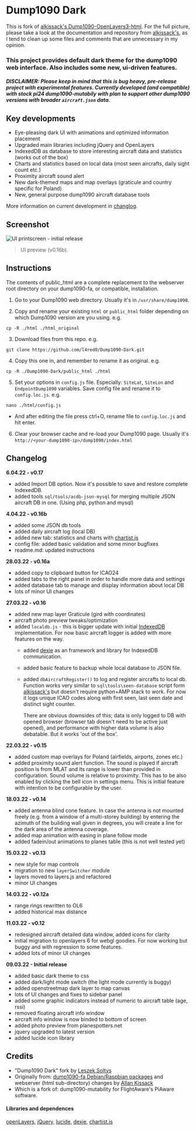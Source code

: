 # Dump1090 Dark

This is fork of [alkissack's Dump1090-OpenLayers3-html](https://github.com/alkissack/Dump1090-OpenLayers3-html). For the full picture, please take a look at the documentation and repository from [alkissack's](https://github.com/alkissack/Dump1090-OpenLayers3-html), as I tend to clean up some files and comments that are unnecessary in my opinion.

### This project provides default dark theme for the dump1090 web interface. Also includes some new, ui-driven features.
##### DISCLAIMER: Please keep in mind that this is bug heavy, pre-release project with experimental features. Currently developed (and compatible) with stock pi24 dump1090-mutabily with plan to support other dump1090 versions with broader `aircraft.json` data.

## Key developments
- Eye-pleasing dark UI with animations and optimized information placement
- Upgraded main libraries including jQuery and OpenLayers
- IndexedDB as database to store interesting aircraft data and statistics (works out of the box)
- Charts and statistics based on local data (most seen aircrafts, daily sight count etc.)
- Proximity aircraft sound alert
- New dark-themed maps and map overlays (graticule and country specific for Poland)
- New, general purpose dump1090 aircraft database tools

More information on current development in [changlog](#changelog).

## Screenshot
![UI printscreen - initial release](https://github.com/l4red0/Dump1090-Dark-UI/blob/master/screen.webp?raw=true)
> UI preview (v0.16b).

## Instructions
The contents of public_html are a complete replacement to the webserver root directory on your dump1090-fa, or compatible, installation.

1. Go to your Dump1090 web directory. Usually it's in `/usr/share/dump1090`.

2. Copy and rename your existing `html` or `public_html` folder depending on which Dump1090 version are you using. e.g.
```
cp -R ./html ./html_original
```
3. Download files from this repo. e.g.
```
git clone https://github.com/l4red0/Dump1090-Dark.git
```
4. Copy this one in, and remember to rename it as original. e.g.
```
cp -R ./Dump1090-Dark/public_html ./html
```
5. Set your options in `config.js` file. Especially: `SiteLat`, `SiteLon` and `EndpointDump1090` variables. Save config file and rename it to `config.loc.js`. e.g.
```
nano ./html/config.js
```
   - And after editing the file press ctrl+O, rename file to `config.loc.js` and hit enter.

6. Clear your browser cache and re-load your Dump1090 page. Usually it's `http://<your-dump1090-ip>/dump1090/index.html`

## Changelog
**6.04.22 - v0.17**
- added Import DB option. Now it's possible to save and restore complete IndexedDB.
- added tools `sql/tools/acdb-json-mysql` for merging multiple JSON aircraft DB in one. (Using php, python and mysql)

**4.04.22 - v0.16b**
- added some JSON db tools
- added daily aircraft log (local DB)
- added new tab: statistics and charts with [chartist.js](https://github.com/gionkunz/chartist-js)
- config file: added basic validation and some minor bugfixes
- readme.md: updated instructions

**28.03.22 - v0.16a**
- added copy to clipboard button for ICAO24
- added tabs to the right panel in order to handle more data and settings
- added database tab to manage and display information about local DB
- lots of minor UI changes

**27.03.22 - v0.16**
- added new map layer Graticule (gird with coordinates)
- aircraft photo preview tweaks/optimization
- added `localdb.js` - this is bigger update with initial [IndexedDB](https://developer.mozilla.org/en-US/docs/Web/API/IndexedDB_API) implementation. For now basic aircraft logger is added with more features on the way.
  - added [dexie](https://github.com/dexie/Dexie.js) as an framework and library for IndexedDB communication.
  - added basic feature to backup whole local database to JSON file.
  - added `dbAircraftRegister()` to log and register aircrafts to local db. Function works very similar to `sql\tools\seen-database` script form [alkissack's](https://github.com/alkissack/Dump1090-OpenLayers3-html) but doesn't require python+AMP stack to work. For now it logs unique ICAO codes along with first seen, last seen date and distinct sight counter.

	There are obvious downsides of this; data is only logged to DB with opened browser (browser tab doesn't need to be active just opened), and performance with higher data volume is also debatable. But it works 'out of the box'.

**22.03.22 - v0.15**
- added custom map overlays for Poland (airfields, airports, zones etc.)
- added proximity sound alert function. The sound is played if aircraft position is from MLAT and its range is lower than provided in configuration. Sound volume is relative to proximity. This has to be also enabled by clicking the bell icon in settings menu. This is initial feature with intention to be configurable by the user.

**18.03.22 - v0.14**
- added antenna blind cone feature. In case the antenna is not mounted freely (e.g. from a window of a multi-storey building) by entering the azimuth of the building wall given in degrees, you will create a line for the dark area of the antenna coverage.
- added map animation with easing in plane follow mode
- added fadein/out animations to planes table (this is not well tested yet)

**15.03.22 - v0.13**
- new style for map controls
- migration to new `layerSwitcher` module
- layers moved to layers.js and refactored
- minor UI changes

**14.03.22 - v0.12a**
- range rings rewritten to OL6
- added historical max distance

**11.03.22 - v0.12**
- redesigned aircraft detailed data window, added icons for clarity
- initial migration to openlayers 6 for webgl goodies. For now working but buggy and with regression to some features.
- added lots of minor UI changes

**09.03.22 - Initial release**
- added basic dark theme to css
- added dark/light mode switch (the light mode currently is buggy)
- added openstreetmap dark layer to map canvas
- lots of UI changes and fixes to sidebar panel
- added some graphic indicators instead of numeric to aircraft table (age, rssi)
- removed floating aircraft info window
- aircraft info window is now binded to bottom of screen
- added photo preview from planespotters.net
- jquery upgraded to latest version
- added lucide icon library

## Credits
- "Dump1090 Dark" fork by [Leszek Soltys](https://github.com/l4red0)
- Originally from: [dump1090-fa Debian/Raspbian packages](https://github.com/flightaware/dump1090) and webserver (html sub-directory) changes by [Allan Kissack](https://github.com/alkissack)
- Which is a fork of: dump1090-mutability for FlightAware's PiAware software.

#### Libraries and dependences
[openLayers](https://github.com/openlayers/openlayers), [jQuery](https://github.com/jquery/jquery), [lucide](https://github.com/lucide-icons/lucide), [dexie](https://github.com/dexie/Dexie.js), [chartist.js](https://github.com/gionkunz/chartist-js)
